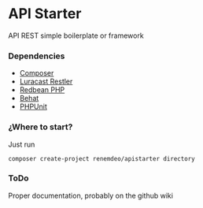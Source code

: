 # API Starter #

API REST simple boilerplate or framework

### Dependencies ###

* [Composer](https://getcomposer.org/)
* [Luracast Restler](http://luracast.com/products/restler)
* [Redbean PHP](http://redbeanphp.com/)
* [Behat](http://phphttpclient.com/)
* [PHPUnit](https://phpunit.de/)

### ¿Where to start? ###

Just run 

```
composer create-project renemdeo/apistarter directory
```


### ToDo ###

Proper documentation, probably on the github wiki